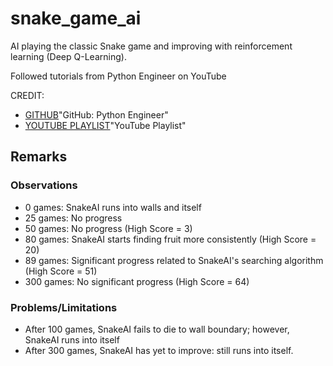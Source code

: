 # snake_game_ai

AI playing the classic Snake game and improving with reinforcement learning (Deep Q-Learning).


Followed tutorials from Python Engineer on YouTube

CREDIT:
- [GITHUB](https://github.com/python-engineer/snake-ai-pytorch)"GitHub: Python Engineer"
- [YOUTUBE PLAYLIST](https://youtube.com/playlist?list=PLqnslRFeH2UrDh7vUmJ60YrmWd64mTTKV)"YouTube Playlist"

## Remarks

### Observations
- 0 games: SnakeAI runs into walls and itself
- 25 games: No progress
- 50 games: No progress (High Score = 3)
- 80 games: SnakeAI starts finding fruit more consistently (High Score = 20)
- 89 games: Significant progress related to SnakeAI's searching algorithm (High Score = 51)
- 300 games: No significant progress (High Score = 64)

### Problems/Limitations
- After 100 games, SnakeAI fails to die to wall boundary; however, SnakeAI runs into itself
- After 300 games, SnakeAI has yet to improve: still runs into itself.


